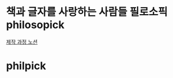# 책과 글자를 사랑하는 사람들 필로소픽 philosopick

[제작 과정 노션](https://stump-smartphone-024.notion.site/OPEN-API-project-1bdf398452c3800a8164dc2b2c5aef6e?pvs=4)

# philpick
